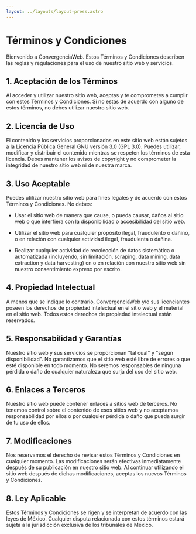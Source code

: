 ```yaml
---
layout: ../layouts/layout-press.astro
---
```

# Términos y Condiciones

Bienvenido a ConvergenciaWeb. Estos Términos y Condiciones describen las reglas y regulaciones para el uso de nuestro sitio web y servicios.

## 1. Aceptación de los Términos

Al acceder y utilizar nuestro sitio web, aceptas y te comprometes a cumplir con estos Términos y Condiciones. Si no estás de acuerdo con alguno de estos términos, no debes utilizar nuestro sitio web.

## 2. Licencia de Uso

El contenido y los servicios proporcionados en este sitio web están sujetos a la Licencia Pública General GNU versión 3.0 (GPL 3.0). Puedes utilizar, modificar y distribuir el contenido mientras se respeten los términos de esta licencia. Debes mantener los avisos de copyright y no comprometer la integridad de nuestro sitio web ni de nuestra marca.

## 3. Uso Aceptable

Puedes utilizar nuestro sitio web para fines legales y de acuerdo con estos Términos y Condiciones. No debes:

- Usar el sitio web de manera que cause, o pueda causar, daños al sitio web o que interfiera con la disponibilidad o accesibilidad del sitio web.

- Utilizar el sitio web para cualquier propósito ilegal, fraudulento o dañino, o en relación con cualquier actividad ilegal, fraudulenta o dañina.

- Realizar cualquier actividad de recolección de datos sistemática o automatizada (incluyendo, sin limitación, scraping, data mining, data extraction y data harvesting) en o en relación con nuestro sitio web sin nuestro consentimiento expreso por escrito.

## 4. Propiedad Intelectual

A menos que se indique lo contrario, ConvergenciaWeb y/o sus licenciantes poseen los derechos de propiedad intelectual en el sitio web y el material en el sitio web. Todos estos derechos de propiedad intelectual están reservados.

## 5. Responsabilidad y Garantías

Nuestro sitio web y sus servicios se proporcionan "tal cual" y "según disponibilidad". No garantizamos que el sitio web esté libre de errores o que esté disponible en todo momento. No seremos responsables de ninguna pérdida o daño de cualquier naturaleza que surja del uso del sitio web.

## 6. Enlaces a Terceros

Nuestro sitio web puede contener enlaces a sitios web de terceros. No tenemos control sobre el contenido de esos sitios web y no aceptamos responsabilidad por ellos o por cualquier pérdida o daño que pueda surgir de tu uso de ellos.


## 7. Modificaciones

Nos reservamos el derecho de revisar estos Términos y Condiciones en cualquier momento. Las modificaciones serán efectivas inmediatamente después de su publicación en nuestro sitio web. Al continuar utilizando el sitio web después de dichas modificaciones, aceptas los nuevos Términos y Condiciones.

## 8. Ley Aplicable

Estos Términos y Condiciones se rigen y se interpretan de acuerdo con las leyes de México. Cualquier disputa relacionada con estos términos estará sujeta a la jurisdicción exclusiva de los tribunales de México.

